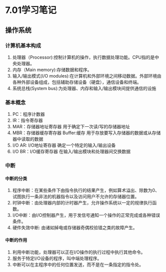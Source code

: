 # 7.01学习笔记

## 操作系统

### 计算机基本构成
1. 处理器（Processor):控制计算机的操作，执行数据处理功能。CPU指的是中央处理器。
2. 内存（Main memory):存储数据和程序。
3. 输入/输出模式(I/O modules):在计算机和外部环境之间移动数据。外部环境由各种外部设备组成，包括辅助存储设备（硬盘），通信设备和终端。
4. 系统总栈(System bus):为处理器、内存和输入/输出模块间提供通信的设施

### 基本概念
1. PC：程序计数器 
2. IR：指令寄存器 
3. MAR：存储器地址寄存器 用于确定下一次读/写的存储器地址
4. MBR：存储器缓存寄存器 Buffer:缓存 用于存放要写入存储器的数据或从存储器中读取的数据
5. I/O AR: I/O地址寄存器 确定一个特定的输入/输出设备
6. I/O BR：I/O缓存寄存器 在输入/输出模块和处理器间交换数据

### 中断
#### 中断的分类
1. 程序中断：在某些条件下由指令执行的结果产生，例如算术溢出、除数为0、试图执行一条非法的机器指令以及访问用户不允许的存储器位置。
2. 时钟中断：由处理器内部的计时器产生，允许操作系统以一定的规律执行函数。
3. I/O中断：由I/O控制器产生，用于发信号通知一个操作的正常完成或各种错误条件。
4. 硬件失效中断: 由诸如掉电或存储器奇偶校验错之类的故障产生。

#### 中断的作用 
1. 利用中断功能，处理器可以正在I/O操作的执行过程中执行其他命令。
2. 服务于特定I/O设备的程序，叫中端处理程序。
3. 中断可以在主程序中的任何位置发送，而不是在一条指定的指令处。

